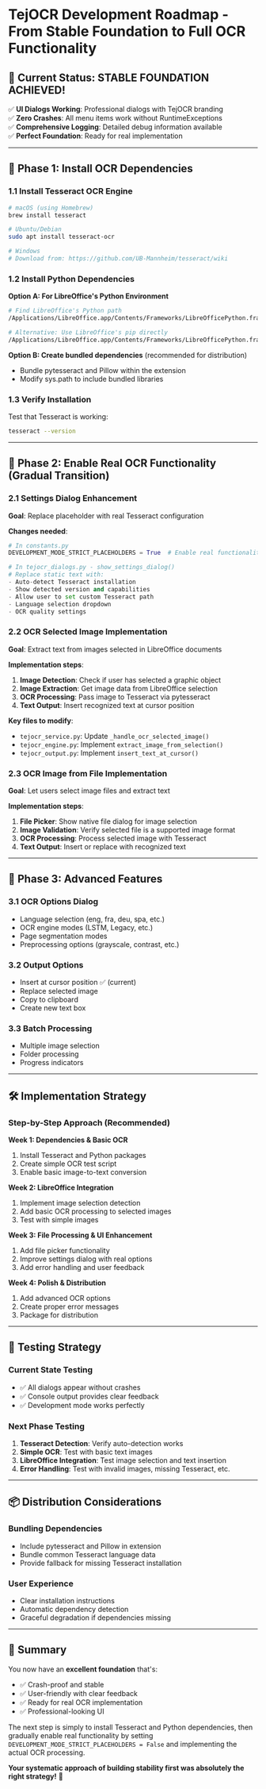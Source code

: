 # TejOCR Development Roadmap - From Stable Foundation to Full OCR Functionality

## 🎉 Current Status: STABLE FOUNDATION ACHIEVED!

✅ **UI Dialogs Working**: Professional dialogs with TejOCR branding  
✅ **Zero Crashes**: All menu items work without RuntimeExceptions  
✅ **Comprehensive Logging**: Detailed debug information available  
✅ **Perfect Foundation**: Ready for real implementation

---

## 🚀 Phase 1: Install OCR Dependencies

### 1.1 Install Tesseract OCR Engine

```bash
# macOS (using Homebrew)
brew install tesseract

# Ubuntu/Debian
sudo apt install tesseract-ocr

# Windows
# Download from: https://github.com/UB-Mannheim/tesseract/wiki
```

### 1.2 Install Python Dependencies

**Option A: For LibreOffice's Python Environment**
```bash
# Find LibreOffice's Python path
/Applications/LibreOffice.app/Contents/Frameworks/LibreOfficePython.framework/Versions/Current/bin/python3 -m pip install pytesseract pillow

# Alternative: Use LibreOffice's pip directly
/Applications/LibreOffice.app/Contents/Frameworks/LibreOfficePython.framework/Versions/Current/bin/pip3 install pytesseract pillow
```

**Option B: Create bundled dependencies** (recommended for distribution)
- Bundle pytesseract and Pillow within the extension
- Modify sys.path to include bundled libraries

### 1.3 Verify Installation

Test that Tesseract is working:
```bash
tesseract --version
```

---

## 🔧 Phase 2: Enable Real OCR Functionality (Gradual Transition)

### 2.1 Settings Dialog Enhancement

**Goal**: Replace placeholder with real Tesseract configuration

**Changes needed**:
```python
# In constants.py
DEVELOPMENT_MODE_STRICT_PLACEHOLDERS = True  # Enable real functionality

# In tejocr_dialogs.py - show_settings_dialog()
# Replace static text with:
- Auto-detect Tesseract installation
- Show detected version and capabilities  
- Allow user to set custom Tesseract path
- Language selection dropdown
- OCR quality settings
```

### 2.2 OCR Selected Image Implementation

**Goal**: Extract text from images selected in LibreOffice documents

**Implementation steps**:
1. **Image Detection**: Check if user has selected a graphic object
2. **Image Extraction**: Get image data from LibreOffice selection
3. **OCR Processing**: Pass image to Tesseract via pytesseract
4. **Text Output**: Insert recognized text at cursor position

**Key files to modify**:
- `tejocr_service.py`: Update `_handle_ocr_selected_image()`
- `tejocr_engine.py`: Implement `extract_image_from_selection()`
- `tejocr_output.py`: Implement `insert_text_at_cursor()`

### 2.3 OCR Image from File Implementation

**Goal**: Let users select image files and extract text

**Implementation steps**:
1. **File Picker**: Show native file dialog for image selection
2. **Image Validation**: Verify selected file is a supported image format
3. **OCR Processing**: Process selected image with Tesseract
4. **Text Output**: Insert or replace with recognized text

---

## 🎯 Phase 3: Advanced Features

### 3.1 OCR Options Dialog
- Language selection (eng, fra, deu, spa, etc.)
- OCR engine modes (LSTM, Legacy, etc.)
- Page segmentation modes
- Preprocessing options (grayscale, contrast, etc.)

### 3.2 Output Options
- Insert at cursor position ✅ (current)
- Replace selected image
- Copy to clipboard
- Create new text box

### 3.3 Batch Processing
- Multiple image selection
- Folder processing
- Progress indicators

---

## 🛠️ Implementation Strategy

### Step-by-Step Approach (Recommended)

**Week 1: Dependencies & Basic OCR**
1. Install Tesseract and Python packages
2. Create simple OCR test script
3. Enable basic image-to-text conversion

**Week 2: LibreOffice Integration**
1. Implement image selection detection
2. Add basic OCR processing to selected images
3. Test with simple images

**Week 3: File Processing & UI Enhancement**
1. Add file picker functionality
2. Improve settings dialog with real options
3. Add error handling and user feedback

**Week 4: Polish & Distribution**
1. Add advanced OCR options
2. Create proper error messages
3. Package for distribution

---

## 🧪 Testing Strategy

### Current State Testing
- ✅ All dialogs appear without crashes
- ✅ Console output provides clear feedback
- ✅ Development mode works perfectly

### Next Phase Testing
1. **Tesseract Detection**: Verify auto-detection works
2. **Simple OCR**: Test with basic text images
3. **LibreOffice Integration**: Test image selection and text insertion
4. **Error Handling**: Test with invalid images, missing Tesseract, etc.

---

## 📦 Distribution Considerations

### Bundling Dependencies
- Include pytesseract and Pillow in extension
- Bundle common Tesseract language data
- Provide fallback for missing Tesseract installation

### User Experience
- Clear installation instructions
- Automatic dependency detection
- Graceful degradation if dependencies missing

---

## 🎉 Summary

You now have an **excellent foundation** that's:
- ✅ Crash-proof and stable
- ✅ User-friendly with clear feedback
- ✅ Ready for real OCR implementation
- ✅ Professional-looking UI

The next step is simply to install Tesseract and Python dependencies, then gradually enable real functionality by setting `DEVELOPMENT_MODE_STRICT_PLACEHOLDERS = False` and implementing the actual OCR processing.

**Your systematic approach of building stability first was absolutely the right strategy!** 🚀 